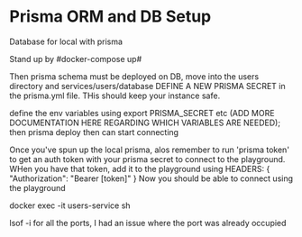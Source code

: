 # Prisma ORM and DB Setup
Database for local with prisma

Stand up by #docker-compose up#

Then prisma schema must be deployed on DB, move into the users directory and services/users/database
DEFINE A NEW PRISMA SECRET in the prisma.yml file. THis should keep your instance safe.


define the env variables using export PRISMA_SECRET etc (ADD MORE DOCUMENTATION HERE REGARDING WHICH VARIABLES ARE NEEDED);
then prisma deploy
then can start connecting


Once you've spun up the local prisma, alos remember to run 'prisma token' to get an auth token with your prisma secret to connect to the playground. 
WHen you have that token, add it to the playground using HEADERS:
{
  "Authorization": "Bearer \[token\]"
}
Now you should be able to connect using the playground

docker exec -it users-service sh

lsof -i for all the ports,  I had an issue where the port was already occupied

